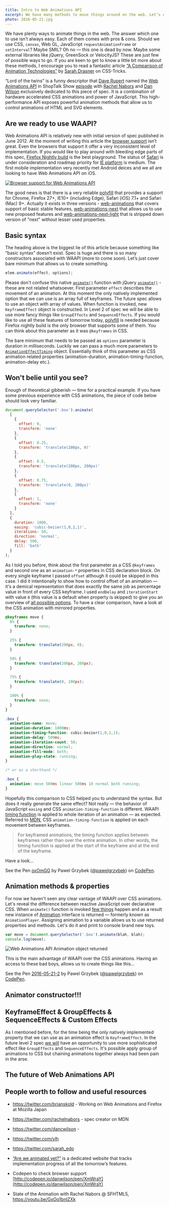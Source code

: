 ```yaml
---
title: Intro to Web Animations API
excerpt: We have many methods to move things around on the web. Let’s embrace the power of future animations with Web Animations API.
photo: 2016-05-21.jpg
---
```


We have plenty ways to animate things in the web. The answer which one to use isn’t always easy. Each of them comes with pros & cons. Should we use CSS, `canvas`, Web GL, JavaScript `requestAnimationFrame` or `setInterval`? Maybe SMIL? Oh no — this one is dead by now. Maybe some external libraries like jQuery, GreenSock or VelocityJS? These are just few of possible ways to go. If you are keen to get to know a little bit more about these methods, I encourage you to read a fantastic article [“A Comparison of Animation Technologies”](https://css-tricks.com/comparison-animation-technologies/) by [Sarah Drasner](https://twitter.com/sarah_edo) on CSS-Tricks.


“Lord of the twins” is a funny descriptor that [Dave Rupert](https://twitter.com/davatron5000) named the [Web Animations API](https://w3c.github.io/web-animations/) in ShopTalk Show [episode](http://shoptalkshow.com/episodes/203-with-rachel-nabors-and-dan-wilson/) with [Rachel Nabors](https://twitter.com/rachelnabors) and [Dan Wilson](https://twitter.com/dancwilson) exclusively dedicated to this piece of spec. It is a combination of hardware accelerated CSS animations and power of JavaScript. This high-performance API exposes powerful animation methods that allow us to control animations of HTML and SVG elements.

## Are we ready to use WAAPI?

Web Animations API is relatively new with initial version of spec published in June 2012. At the moment of writing this article the [browser support]() isn’t great. Even the browsers that support it offer a very inconsistent level of implementation. If you would like to play around with bleeding edge parts of this spec,  [Firefox Nightly build](https://nightly.mozilla.org/) is the best playground. The status of [Safari](https://webkit.org/status/#specification-web-animations) is under consideration and roadmap priority for [IE platform](https://developer.microsoft.com/en-us/microsoft-edge/platform/status/webanimationsjavascriptapi) is medium. The first mobile implementation very recently met Android deices and we all are looking to have Web Animations API on iOS.

[![Browser support for Web Animations API](/photos/2016-05-21-1.jpg)](http://caniuse.com/#feat=web-animation)


The good news is that there is a very reliable [polyfill](https://github.com/web-animations/web-animations-js) that provides a support for Chrome, Firefox 27+, IE10+ (including Edge), Safari (iOS) 7.1+ and Safari (Mac) 9+. Actually it exists in three versions - [web-animations](https://github.com/web-animations/web-animations-js/blob/master/web-animations.min.js) that covers support of basic stable features, [web-animations-next](https://github.com/web-animations/web-animations-js/blob/master/web-animations-next.min.js) that allows us to use new proposed features and [web-animations-next-light](https://github.com/web-animations/web-animations-js/blob/master/web-animations-next-lite.min.js) that is stripped down version of "next" without lesser used properties.

## Basic syntax

The heading above is the biggest lie of this article because something like “basic syntax” doesn’t exist. Spec is huge and there is so many constructors associated with WAAPI (more to come soon). Let’s just cover bare minimum that allows us to create something.

```js
elem.animate(effect, options);
```

Please don't confuse this native [`animate()`](https://w3c.github.io/web-animations/#dom-animatable-animate) function with jQuery [`animate()`](http://api.jquery.com/animate/) - these are not related whatsoever. First parameter `effect` describes the movement of an animation. At this moment the only natively implemented option that we can use is an array full of keyframes. The future spec allows to use an object with array of values. When function is invoked, new `KeyframeEffect` object is constructed. In Level 2 of spec we will be able to use more fancy things like `GroupEffects` and `SequenceEffects`. If you would like to use all these features of tomorrow today, [polyfill](https://github.com/web-animations/web-animations-js) is needed because Firefox nightly build is the only browser that supports some of them. You can think about this parameter as it was `@keyframes` in CSS.

The bare minimum that needs to be passed as `options` parameter is duration in milliseconds. Luckily we can pass a much more parameters to [`AnimationEffectTiming`](https://w3c.github.io/web-animations/#animationeffecttiming) object. Essentially think of this parameter as CSS animation related properties (animation-duration, animation-timing-function, animation-delay etc.).

## Won't belie until you see?

Enough of theoretical gibberish — time for a practical example. If you have some previous experience with CSS animations,  the piece of code below should look very familiar.

```js
document.querySelector('.box').animate(
  [
    {
      offset: 0,
      transform: 'none'
    },
    {
      offset: 0.25,
      transform: 'translate(200px, 0)'
    },
    {
      offset: 0.5,
      transform: 'translate(200px, 200px)'
    },
    {
      offset: 0.75,
      transform: 'translate(0, 200px)'
    },
    {
      offset: 1,
      transform: 'none'
    }
  ],
  {
    duration: 1000,
    easing: 'cubic-bezier(1,0,1,1)',
    iterations: 50,
    direction: 'normal',
    delay: 500,
    fill: 'both'
  }
);
```

As I told you before, think about the first parameter as a CSS `@keyframes` and second one as an `animation-*` properties in CSS declaration block. On every single keyframe I passed `offset` although it could be skipped in this case. I did it intentionally to show how to control offset of an animation — it's a demical representation that does exactlly the same job as percentage value in front of every CSS keyframe. I used `endDelay` and `iterationStart` with value `0` (this value is a default when property is skipped) to give you an overview of [all possible options](https://w3c.github.io/web-animations/#dom-animationeffecttimingreadonly-delay). To have a clear comparison, have a look at the CSS animation with mirrored properties.

```css
@keyframes move {
  0% {
    transform: none;
  }

  25% {
    transform: translate(200px, 0);
  }

  50% {
    transform: translate(200px, 200px);
  }

  75% {
    transform: translate(0, 200px);
  }

  100% {
    transform: none;
  }
}

.box {
  animation-name: move;
  animation-duration: 1000ms;
  animation-timing-function: cubic-bezier(1,0,1,1);
  animation-delay: 500ms;
  animation-iteration-count: 50;
  animation-direction: normal;
  animation-fill-mode: both;
  animation-play-state: running;
}

/* or as a shorthand */

.box {
  animation: move 500ms linear 500ms 10 normal both running;
}
```

Hopefully this comparison to CSS helped you to understand the syntax. But does it really generate the same effect? Not really — the behavior of JavaScript `easing` and CSS `animation-timing-function` is different. WAAPI [timing function](https://w3c.github.io/web-animations/#time-transformations) is applied to whole iteration of an animation — as expected. Referred to [MDN](https://developer.mozilla.org/en-US/docs/Web/CSS/animation-timing-function), CSS `animation-timing-function` is applied on each movement between keyframes.

> For keyframed animations, the timing function applies between keyframes rather than over the entire animation. In other words, the timing function is applied at the start of the keyframe and at the end of the keyframe.

Have a look...

<p>
  <p data-height="368" data-theme-id="dark" data-slug-hash="oxOmGG" data-default-tab="result" data-user="pawelgrzybek" data-embed-version="2" data-preview="true" class="codepen">See the Pen <a href="http://codepen.io/pawelgrzybek/pen/oxOmGG/">oxOmGG</a> by Pawel Grzybek (<a href="http://codepen.io/pawelgrzybek">@pawelgrzybek</a>) on <a href="http://codepen.io">CodePen</a>.</p>
  <script async src="//assets.codepen.io/assets/embed/ei.js"></script>
</p>


## Animation methods & properties

For now we haven't seen any clear vantage of WAAPI over CSS animations. Let's reveal the difference between reactive JavaScript over declarative CSS. When `animate()` function is invoked [few things](https://w3c.github.io/web-animations/#dom-animatable-animate) happen and as a result new instance of [Animation](https://w3c.github.io/web-animations/#the-animation-interface) interface is returned — formerly known as `AnimationPlayer`. Assigning animation to a variable allows us to use returned properties and methods. Let's do it and print to console brand new toys.

```js
var move = document.querySelector('.box').animate(blah, blah);
console.log(move);
```
![Web Animations API Animation object returned](/photos/2016-05-21-2.jpg)

This is the main advantage of WAAPI over the CSS animations. Having an access to these bad boys, allows us to create things like this...

<p>
<p data-height="616" data-theme-id="dark" data-slug-hash="EKJqxG" data-default-tab="result" data-user="pawelgrzybek" data-embed-version="2" data-preview="true" class="codepen">See the Pen <a href="http://codepen.io/pawelgrzybek/pen/EKJqxG/">2016-05-21-2</a> by Pawel Grzybek (<a href="http://codepen.io/pawelgrzybek">@pawelgrzybek</a>) on <a href="http://codepen.io">CodePen</a>.</p>
<script async src="//assets.codepen.io/assets/embed/ei.js"></script>
</p>

## Animator constructor!!!

## KeyframeEffect & GroupEffects & SequenceEffects & Custom Effects

As I mentioned before, for the time being the only natively implemented property that we can use as an animation effect is `KeyframeEffect`. In the future level 2 spec [we will](https://twitter.com/rachelnabors/status/631545063965720576) have an opportunity to use more sophisticated effect like `GroupEffects` and `SequenceEffects`. It's possible apply group of animations to CSS but chaining animations together always had been pain in the arse.

## The future of Web Animations API

## People worth to follow and useful resources

- https://twitter.com/brianskold - Working on Web Animations and Firefox at Mozilla Japan
- https://twitter.com/rachelnabors - spec creator on MDN
- https://twitter.com/dancwilson -
- https://twitter.com/vlh
- https://twitter.com/sarah_edo

- [“Are we animated yet?”](https://birtles.github.io/areweanimatedyet/) is a dedicated website that tracks implementation progress of all the tomorrow’s features.
- Codepen to check browser support [http://codepen.io/danwilson/pen/XmWraY](http://codepen.io/danwilson/pen/XmWraY)
- State of the Animation with Rachel Nabors @ SFHTML5, https://youtu.be/GxOq1bnlZXk
